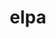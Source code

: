 ---
title: "elpa"
layout: cache
categories: [package, develop]
meta: {"versions": ["2023.05.001"], "compilers": ["gcc@=12.1.0", "gcc@=12.3.0"], "oss": ["ubuntu22.04"], "platforms": ["linux"], "targets": ["x86_64_v3"], "stacks": ["root", "tutorial"], "num_specs": 11, "num_specs_by_stack": {"root": 11, "tutorial": 11}}
spec_details: [{"hash": "rrev6l33ss2pfwoz4ijwqoytntjpbkrq", "compiler": "gcc@=12.1.0", "versions": ["2023.05.001"], "os": "ubuntu22.04", "platform": "linux", "target": "x86_64_v3", "variants": ["~autotune", "build_system=autotools", "~cuda", "+mpi", "+openmp", "~rocm"], "stacks": ["root", "tutorial"], "size": "-", "tarball": "https://binaries.spack.io/develop/build_cache/linux-ubuntu22.04-x86_64_v3/gcc-12.1.0/elpa-2023.05.001/linux-ubuntu22.04-x86_64_v3-gcc-12.1.0-elpa-2023.05.001-rrev6l33ss2pfwoz4ijwqoytntjpbkrq.spack"}, {"hash": "inzja57fihwbvhws4fg5fnbdrmykuzz7", "compiler": "gcc@=12.1.0", "versions": ["2023.05.001"], "os": "ubuntu22.04", "platform": "linux", "target": "x86_64_v3", "variants": ["~autotune", "build_system=autotools", "~cuda", "+mpi", "+openmp", "~rocm"], "stacks": ["root", "tutorial"], "size": "-", "tarball": "https://binaries.spack.io/develop/build_cache/linux-ubuntu22.04-x86_64_v3/gcc-12.1.0/elpa-2023.05.001/linux-ubuntu22.04-x86_64_v3-gcc-12.1.0-elpa-2023.05.001-inzja57fihwbvhws4fg5fnbdrmykuzz7.spack"}, {"hash": "rhhpjdpdwfewub6d4txdhrzxmwrzbepc", "compiler": "gcc@=12.1.0", "versions": ["2023.05.001"], "os": "ubuntu22.04", "platform": "linux", "target": "x86_64_v3", "variants": ["~autotune", "build_system=autotools", "~cuda", "+mpi", "+openmp", "~rocm"], "stacks": ["root", "tutorial"], "size": "-", "tarball": "https://binaries.spack.io/develop/build_cache/linux-ubuntu22.04-x86_64_v3/gcc-12.1.0/elpa-2023.05.001/linux-ubuntu22.04-x86_64_v3-gcc-12.1.0-elpa-2023.05.001-rhhpjdpdwfewub6d4txdhrzxmwrzbepc.spack"}, {"hash": "qaxcaviijrjw32kik2m2nnam32rcy365", "compiler": "gcc@=12.1.0", "versions": ["2023.05.001"], "os": "ubuntu22.04", "platform": "linux", "target": "x86_64_v3", "variants": ["~autotune", "build_system=autotools", "~cuda", "+mpi", "+openmp", "~rocm"], "stacks": ["root", "tutorial"], "size": "-", "tarball": "https://binaries.spack.io/develop/build_cache/linux-ubuntu22.04-x86_64_v3/gcc-12.1.0/elpa-2023.05.001/linux-ubuntu22.04-x86_64_v3-gcc-12.1.0-elpa-2023.05.001-qaxcaviijrjw32kik2m2nnam32rcy365.spack"}, {"hash": "fhquu7o7hmfrd5x2az6kxxljmq5wbqwk", "compiler": "gcc@=12.1.0", "versions": ["2023.05.001"], "os": "ubuntu22.04", "platform": "linux", "target": "x86_64_v3", "variants": ["~autotune", "build_system=autotools", "~cuda", "+mpi", "+openmp", "~rocm"], "stacks": ["root", "tutorial"], "size": "-", "tarball": "https://binaries.spack.io/develop/build_cache/linux-ubuntu22.04-x86_64_v3/gcc-12.1.0/elpa-2023.05.001/linux-ubuntu22.04-x86_64_v3-gcc-12.1.0-elpa-2023.05.001-fhquu7o7hmfrd5x2az6kxxljmq5wbqwk.spack"}, {"hash": "a4zz3p6aegy333mcw2y33s6pgs23h3tr", "compiler": "gcc@=12.1.0", "versions": ["2023.05.001"], "os": "ubuntu22.04", "platform": "linux", "target": "x86_64_v3", "variants": ["~autotune", "build_system=autotools", "~cuda", "+mpi", "+openmp", "~rocm"], "stacks": ["root", "tutorial"], "size": "-", "tarball": "https://binaries.spack.io/develop/build_cache/linux-ubuntu22.04-x86_64_v3/gcc-12.1.0/elpa-2023.05.001/linux-ubuntu22.04-x86_64_v3-gcc-12.1.0-elpa-2023.05.001-a4zz3p6aegy333mcw2y33s6pgs23h3tr.spack"}, {"hash": "3lxlqbbprnvegzn2cgyhol2qzff4ncq4", "compiler": "gcc@=12.1.0", "versions": ["2023.05.001"], "os": "ubuntu22.04", "platform": "linux", "target": "x86_64_v3", "variants": ["~autotune", "build_system=autotools", "~cuda", "+mpi", "+openmp", "~rocm"], "stacks": ["root", "tutorial"], "size": "-", "tarball": "https://binaries.spack.io/develop/build_cache/linux-ubuntu22.04-x86_64_v3/gcc-12.1.0/elpa-2023.05.001/linux-ubuntu22.04-x86_64_v3-gcc-12.1.0-elpa-2023.05.001-3lxlqbbprnvegzn2cgyhol2qzff4ncq4.spack"}, {"hash": "zela3dap62spkifopzsidkpbxjkemfsz", "compiler": "gcc@=12.1.0", "versions": ["2023.05.001"], "os": "ubuntu22.04", "platform": "linux", "target": "x86_64_v3", "variants": ["~autotune", "build_system=autotools", "~cuda", "+mpi", "+openmp", "~rocm"], "stacks": ["root", "tutorial"], "size": "-", "tarball": "https://binaries.spack.io/develop/build_cache/linux-ubuntu22.04-x86_64_v3/gcc-12.1.0/elpa-2023.05.001/linux-ubuntu22.04-x86_64_v3-gcc-12.1.0-elpa-2023.05.001-zela3dap62spkifopzsidkpbxjkemfsz.spack"}, {"hash": "umbn4qbumx6e4ucy3q5quz7ebe5ylieo", "compiler": "gcc@=12.1.0", "versions": ["2023.05.001"], "os": "ubuntu22.04", "platform": "linux", "target": "x86_64_v3", "variants": ["~autotune", "build_system=autotools", "~cuda", "+mpi", "+openmp", "~rocm"], "stacks": ["root", "tutorial"], "size": "-", "tarball": "https://binaries.spack.io/develop/build_cache/linux-ubuntu22.04-x86_64_v3/gcc-12.1.0/elpa-2023.05.001/linux-ubuntu22.04-x86_64_v3-gcc-12.1.0-elpa-2023.05.001-umbn4qbumx6e4ucy3q5quz7ebe5ylieo.spack"}, {"hash": "3f7rwq7vsrqvxe7syz4tprylocsente7", "compiler": "gcc@=12.1.0", "versions": ["2023.05.001"], "os": "ubuntu22.04", "platform": "linux", "target": "x86_64_v3", "variants": ["~autotune", "build_system=autotools", "~cuda", "+mpi", "+openmp", "~rocm"], "stacks": ["root", "tutorial"], "size": "-", "tarball": "https://binaries.spack.io/develop/build_cache/linux-ubuntu22.04-x86_64_v3/gcc-12.1.0/elpa-2023.05.001/linux-ubuntu22.04-x86_64_v3-gcc-12.1.0-elpa-2023.05.001-3f7rwq7vsrqvxe7syz4tprylocsente7.spack"}, {"hash": "ny7oq3mgcsl6lohkog6yvns2wd2q4bb7", "compiler": "gcc@=12.3.0", "versions": ["2023.05.001"], "os": "ubuntu22.04", "platform": "linux", "target": "x86_64_v3", "variants": ["~autotune", "build_system=autotools", "~cuda", "+mpi", "+openmp", "~rocm"], "stacks": ["root", "tutorial"], "size": "-", "tarball": "https://binaries.spack.io/develop/build_cache/linux-ubuntu22.04-x86_64_v3/gcc-12.3.0/elpa-2023.05.001/linux-ubuntu22.04-x86_64_v3-gcc-12.3.0-elpa-2023.05.001-ny7oq3mgcsl6lohkog6yvns2wd2q4bb7.spack"}]
---